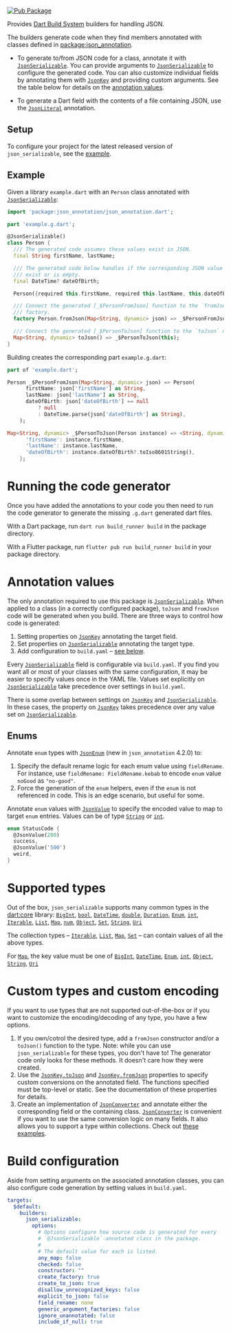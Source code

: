 <!-- This content is generated. See tool/readme/readme_template.md -->
[![Pub Package](https://img.shields.io/pub/v/json_serializable.svg)](https://pub.dev/packages/json_serializable)

Provides [Dart Build System] builders for handling JSON.

The builders generate code when they find members annotated with classes defined
in [package:json_annotation].

- To generate to/from JSON code for a class, annotate it with
  [`JsonSerializable`]. You can provide arguments to [`JsonSerializable`] to
  configure the generated code. You can also customize individual fields by
  annotating them with [`JsonKey`] and providing custom arguments. See the
  table below for details on the [annotation values](#annotation-values).

- To generate a Dart field with the contents of a file containing JSON, use the
  [`JsonLiteral`] annotation.

## Setup

To configure your project for the latest released version of
`json_serializable`, see the [example].

## Example

Given a library `example.dart` with an `Person` class annotated with
[`JsonSerializable`]:

```dart
import 'package:json_annotation/json_annotation.dart';

part 'example.g.dart';

@JsonSerializable()
class Person {
  /// The generated code assumes these values exist in JSON.
  final String firstName, lastName;

  /// The generated code below handles if the corresponding JSON value doesn't
  /// exist or is empty.
  final DateTime? dateOfBirth;

  Person({required this.firstName, required this.lastName, this.dateOfBirth});

  /// Connect the generated [_$PersonFromJson] function to the `fromJson`
  /// factory.
  factory Person.fromJson(Map<String, dynamic> json) => _$PersonFromJson(json);

  /// Connect the generated [_$PersonToJson] function to the `toJson` method.
  Map<String, dynamic> toJson() => _$PersonToJson(this);
}
```

Building creates the corresponding part `example.g.dart`:

```dart
part of 'example.dart';

Person _$PersonFromJson(Map<String, dynamic> json) => Person(
      firstName: json['firstName'] as String,
      lastName: json['lastName'] as String,
      dateOfBirth: json['dateOfBirth'] == null
          ? null
          : DateTime.parse(json['dateOfBirth'] as String),
    );

Map<String, dynamic> _$PersonToJson(Person instance) => <String, dynamic>{
      'firstName': instance.firstName,
      'lastName': instance.lastName,
      'dateOfBirth': instance.dateOfBirth?.toIso8601String(),
    };
```

# Running the code generator

Once you have added the annotations to your code you then need to run the code
generator to generate the missing `.g.dart` generated dart files.

With a Dart package, run `dart run build_runner build` in the package directory.

With a Flutter package, run `flutter pub run build_runner build` in your package
directory.

# Annotation values

The only annotation required to use this package is [`JsonSerializable`]. When
applied to a class (in a correctly configured package), `toJson` and `fromJson`
code will be generated when you build. There are three ways to control how code
is generated:

1. Setting properties on [`JsonKey`] annotating the target field.
1. Set properties on [`JsonSerializable`] annotating the target type.
1. Add configuration to `build.yaml` – [see below](#build-configuration).

Every [`JsonSerializable`] field is configurable via `build.yaml`. If you find
you want all or most of your classes with the same configuration, it may be
easier to specify values once in the YAML file. Values set explicitly on
[`JsonSerializable`] take precedence over settings in `build.yaml`.

There is some overlap between settings on [`JsonKey`] and
[`JsonSerializable`]. In these cases, the property on [`JsonKey`] takes
precedence over any value set on [`JsonSerializable`].

<!-- TODO: add an example! -->

## Enums

Annotate `enum` types with [`JsonEnum`] (new in `json_annotation` 4.2.0) to:

1. Specify the default rename logic for each enum value using `fieldRename`. For
   instance, use `fieldRename: FieldRename.kebab` to encode `enum` value
   `noGood` as `"no-good"`.
1. Force the generation of the `enum` helpers, even if the `enum` is not
   referenced in code. This is an edge scenario, but useful for some.

Annotate `enum` values with [`JsonValue`] to specify the encoded value to map
to target `enum` entries. Values can be of type [`String`] or [`int`].

<!-- TODO: hoist out to source code! -->

```dart
enum StatusCode {
  @JsonValue(200)
  success,
  @JsonValue('500')
  weird,
}
```

# Supported types

Out of the box, `json_serializable` supports many common types in the
[dart:core](https://api.dart.dev/stable/dart-core/dart-core-library.html)
library: 
[`BigInt`], [`bool`], [`DateTime`], [`double`], [`Duration`], [`Enum`], [`int`],
[`Iterable`], [`List`], [`Map`], [`num`], [`Object`], [`Set`], [`String`],
[`Uri`]

The collection types –
[`Iterable`], [`List`], [`Map`], [`Set`]
– can contain values of all the above types.

For [`Map`], the key value must be one of
[`BigInt`], [`DateTime`], [`Enum`], [`int`], [`Object`], [`String`], [`Uri`]

# Custom types and custom encoding

If you want to use types that are not supported out-of-the-box or if you want to
customize the encoding/decoding of any type, you have a few options.

1. If you own/cotrol the desired type, add a `fromJson` constructor and/or a
   `toJson()` function to the type. Note: while you can use `json_serializable`
   for these types, you don't have to! The generator code only looks for these
   methods. It doesn't care how they were created.
1. Use the [`JsonKey.toJson`] and [`JsonKey.fromJson`] properties to specify
   custom conversions on the annotated field. The functions specified must be
   top-level or static. See the documentation of these properties for details.
1. Create an implementation of [`JsonConverter`] and annotate either the
   corresponding field or the containing class. [`JsonConverter`] is convenient
   if you want to use the same conversion logic on many fields. It also allows
   you to support a type within collections. Check out
   [these examples](https://github.com/google/json_serializable.dart/blob/master/example/lib/json_converter_example.dart).

# Build configuration

Aside from setting arguments on the associated annotation classes, you can also
configure code generation by setting values in `build.yaml`.

```yaml
targets:
  $default:
    builders:
      json_serializable:
        options:
          # Options configure how source code is generated for every
          # `@JsonSerializable`-annotated class in the package.
          #
          # The default value for each is listed.
          any_map: false
          checked: false
          constructor: ""
          create_factory: true
          create_to_json: true
          disallow_unrecognized_keys: false
          explicit_to_json: false
          field_rename: none
          generic_argument_factories: false
          ignore_unannotated: false
          include_if_null: true
```

[example]: https://github.com/google/json_serializable.dart/tree/master/example
[dart build system]: https://github.com/dart-lang/build
[package:json_annotation]: https://pub.dev/packages/json_annotation
[`BigInt`]: https://api.dart.dev/stable/dart-core/BigInt-class.html
[`bool`]: https://api.dart.dev/stable/dart-core/bool-class.html
[`DateTime`]: https://api.dart.dev/stable/dart-core/DateTime-class.html
[`double`]: https://api.dart.dev/stable/dart-core/double-class.html
[`Duration`]: https://api.dart.dev/stable/dart-core/Duration-class.html
[`Enum`]: https://api.dart.dev/stable/dart-core/Enum-class.html
[`int`]: https://api.dart.dev/stable/dart-core/int-class.html
[`Iterable`]: https://api.dart.dev/stable/dart-core/Iterable-class.html
[`JsonConverter`]: https://pub.dev/documentation/json_annotation/4.5.0/json_annotation/JsonConverter-class.html
[`JsonEnum`]: https://pub.dev/documentation/json_annotation/4.5.0/json_annotation/JsonEnum-class.html
[`JsonKey.fromJson`]: https://pub.dev/documentation/json_annotation/4.5.0/json_annotation/JsonKey/fromJson.html
[`JsonKey.toJson`]: https://pub.dev/documentation/json_annotation/4.5.0/json_annotation/JsonKey/toJson.html
[`JsonKey`]: https://pub.dev/documentation/json_annotation/4.5.0/json_annotation/JsonKey-class.html
[`JsonLiteral`]: https://pub.dev/documentation/json_annotation/4.5.0/json_annotation/JsonLiteral-class.html
[`JsonSerializable`]: https://pub.dev/documentation/json_annotation/4.5.0/json_annotation/JsonSerializable-class.html
[`JsonValue`]: https://pub.dev/documentation/json_annotation/4.5.0/json_annotation/JsonValue-class.html
[`List`]: https://api.dart.dev/stable/dart-core/List-class.html
[`Map`]: https://api.dart.dev/stable/dart-core/Map-class.html
[`num`]: https://api.dart.dev/stable/dart-core/num-class.html
[`Object`]: https://api.dart.dev/stable/dart-core/Object-class.html
[`Set`]: https://api.dart.dev/stable/dart-core/Set-class.html
[`String`]: https://api.dart.dev/stable/dart-core/String-class.html
[`Uri`]: https://api.dart.dev/stable/dart-core/Uri-class.html
